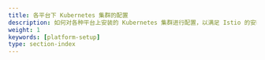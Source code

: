 ```yaml
---
title: 各平台下 Kubernetes 集群的配置
description: 如何对各种平台上安装的 Kubernetes 集群进行配置，以满足 Istio 的安装和运行要求
weight: 1
keywords: [platform-setup]
type: section-index
---
```

